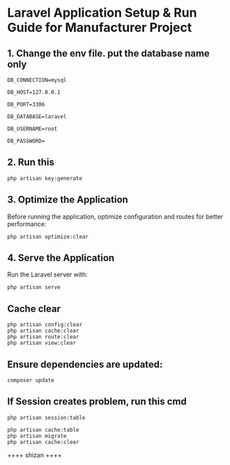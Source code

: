 # Laravel Application Setup & Run Guide for Manufacturer Project

## 1. Change the env file. put the database name only  
```
DB_CONNECTION=mysql

DB_HOST=127.0.0.1

DB_PORT=3306

DB_DATABASE=laravel

DB_USERNAME=root

DB_PASSWORD=
```

## 2. Run this  
```
php artisan key:generate
```

## 3. Optimize the Application  
Before running the application, optimize configuration and routes for better performance:  
```
php artisan optimize:clear
```

## 4. Serve the Application  
Run the Laravel server with:  
```
php artisan serve
```

## Cache clear  
 
```
php artisan config:clear
php artisan cache:clear
php artisan route:clear
php artisan view:clear
```

## Ensure dependencies are updated:  
```
composer update
```

## If Session creates problem, run this cmd  
```
php artisan session:table

php artisan cache:table
php artisan migrate
php artisan cache:clear
```

++++ shizan ++++
```
